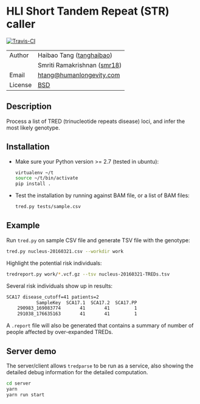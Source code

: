 # HLI Short Tandem Repeat (STR) caller

[![Travis-CI](https://travis-ci.org/tanghaibao/tredparse.svg?branch=master)](https://travis-ci.org/tanghaibao/tredparse)

|||
|---|---|
| Author | Haibao Tang ([tanghaibao](http://github.com/tanghaibao)) |
|| Smriti Ramakrishnan ([smr18](http://github.com/smr18)) |
| Email | <htang@humanlongevity.com> |
| License | [BSD](http://creativecommons.org/licenses/BSD/) |

## Description

Process a list of TRED (trinucleotide repeats disease) loci, and infer
the most likely genotype.

## Installation

- Make sure your Python version &gt;= 2.7 (tested in ubuntu):

  ```bash
  virtualenv ~/t
  source ~/t/bin/activate
  pip install .
  ```

- Test the installation by running against BAM file, or a list of BAM
  files:

  ```bash
  tred.py tests/sample.csv
  ```

## Example

Run `tred.py` on sample CSV file and generate TSV file with the
genotype:

```bash
tred.py nucleus-20160321.csv --workdir work
```

Highlight the potential risk individuals:

```bash
tredreport.py work/*.vcf.gz --tsv nucleus-20160321-TREDs.tsv
```

Several risk individuals show up in results:

```bash
SCA17 disease_cutoff=41 patients=2
           SampleKey  SCA17.1  SCA17.2  SCA17.PP
    290983_169083774       41       41         1
    291038_176635163       41       41         1
```

A `.report` file will also be generated that contains a summary of
number of people affected by over-expanded TREDs.

## Server demo

The server/client allows `tredparse` to be run as a service, also showing the
detailed debug information for the detailed computation.

```bash
cd server
yarn
yarn run start
```

